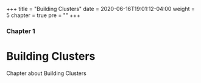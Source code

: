+++
title = "Building Clusters"
date = 2020-06-16T19:01:12-04:00
weight = 5
chapter = true
pre = "<b></b>"
+++

### Chapter 1

# Building Clusters

Chapter about Building Clusters